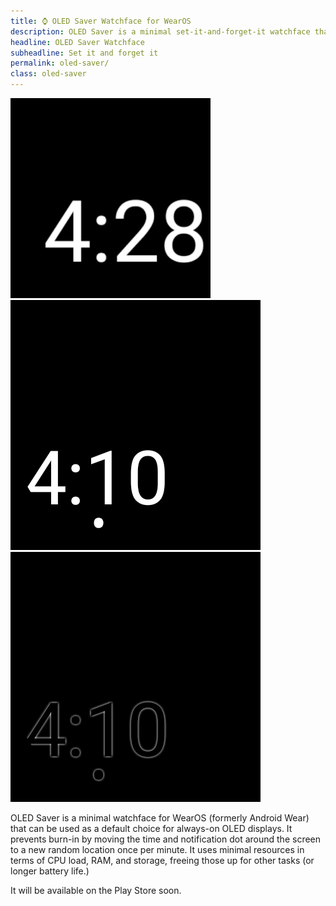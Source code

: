 ```yaml
---
title: ⌚ OLED Saver Watchface for WearOS
description: OLED Saver is a minimal set-it-and-forget-it watchface that prevents burn-in by moving the time and notification dot around the screen.
headline: OLED Saver Watchface
subheadline: Set it and forget it
permalink: oled-saver/
class: oled-saver
---
```


<img src="time-active.png" class="square-320" />
<img src="notification-active.png" class="round-400" />
<img src="notification-ambient.png" class="round-400" />

OLED Saver is a minimal watchface for WearOS (formerly Android Wear) that can be used as a default choice for always-on OLED displays. 
It prevents burn-in by moving the time and notification dot around the screen to a new random location once per minute.
It uses minimal resources in terms of CPU load, RAM, and storage, freeing those up for other tasks (or longer battery life.)

It will be available on the Play Store soon.